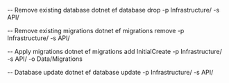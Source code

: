 -- Remove existing database
dotnet ef database drop -p Infrastructure/ -s API/

-- Remove existing migrations
dotnet ef migrations remove -p Infrastructure/ -s API/

-- Apply migrations
dotnet ef migrations add InitialCreate -p Infrastructure/ -s API/ -o Data/Migrations

-- Database update
dotnet ef database update -p Infrastructure/ -s API/
